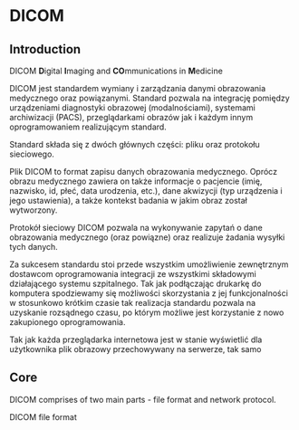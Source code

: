 # DICOM

## Introduction

DICOM **D**igital **I**maging and **CO**mmunications in **M**edicine

DICOM jest standardem wymiany i zarządzania danymi obrazowania medycznego oraz powiązanymi. Standard pozwala na integrację pomiędzy urządzeniami diagnostyki obrazowej (modalnościami), systemami archiwizacji (PACS), przeglądarkami obrazów jak i każdym innym oprogramowaniem realizującym standard.

Standard składa się z dwóch głównych części: pliku oraz protokołu sieciowego.

Plik DICOM to format zapisu danych obrazowania medycznego. Oprócz obrazu medycznego zawiera on także informacje o pacjencie (imię, nazwisko, id, płeć, data urodzenia, etc.), dane akwizycji (typ urządzenia i jego ustawienia), a także kontekst badania w jakim obraz został wytworzony.

Protokół sieciowy DICOM pozwala na wykonywanie zapytań o dane obrazowania medycznego (oraz powiązne) oraz realizuje żadania wysyłki tych danych.

Za sukcesem standardu stoi przede wszystkim umożliwienie zewnętrznym dostawcom oprogramowania integracji ze wszystkimi składowymi działającego systemu szpitalnego. Tak jak podłączając drukarkę do komputera spodziewamy się możliwości skorzystania z jej funkcjonalności w stosunkowo krótkim czasie tak realizacja standardu pozwala na uzyskanie rozsądnego czasu, po którym możliwe jest korzystanie z nowo zakupionego oprogramowania.





Tak jak każda przeglądarka internetowa jest w stanie wyświetlić dla użytkownika plik obrazowy przechowywany na serwerze, tak samo 
## Core

DICOM comprises of two main parts - file format and network protocol.

DICOM file format 
